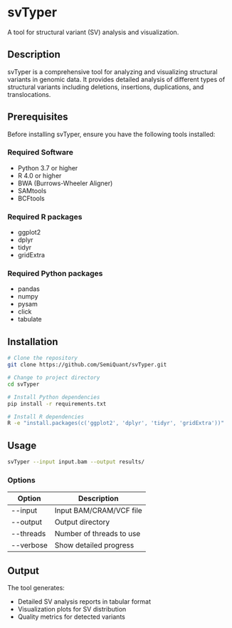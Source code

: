 # svTyper

A tool for structural variant (SV) analysis and visualization.

## Description

svTyper is a comprehensive tool for analyzing and visualizing structural variants in genomic data. It provides detailed analysis of different types of structural variants including deletions, insertions, duplications, and translocations.

## Prerequisites

Before installing svTyper, ensure you have the following tools installed:

### Required Software

* Python 3.7 or higher
* R 4.0 or higher
* BWA (Burrows-Wheeler Aligner)
* SAMtools
* BCFtools

### Required R packages

* ggplot2
* dplyr
* tidyr
* gridExtra

### Required Python packages

* pandas
* numpy
* pysam
* click
* tabulate

## Installation

```bash
# Clone the repository
git clone https://github.com/SemiQuant/svTyper.git

# Change to project directory
cd svTyper

# Install Python dependencies
pip install -r requirements.txt

# Install R dependencies
R -e "install.packages(c('ggplot2', 'dplyr', 'tidyr', 'gridExtra'))"
```

## Usage

```bash
svTyper --input input.bam --output results/
```

### Options

| Option | Description |
|--------|-------------|
| --input | Input BAM/CRAM/VCF file |
| --output | Output directory |
| --threads | Number of threads to use |
| --verbose | Show detailed progress |

## Output

The tool generates:

* Detailed SV analysis reports in tabular format
* Visualization plots for SV distribution
* Quality metrics for detected variants